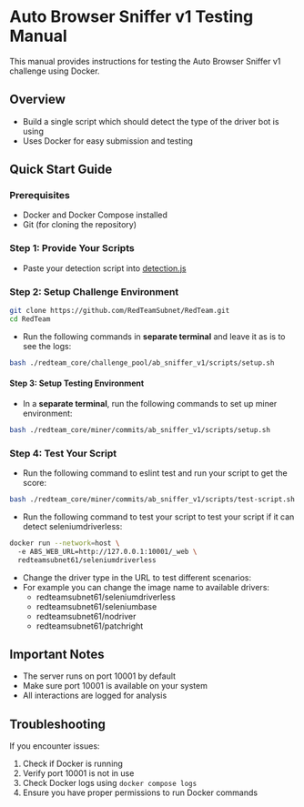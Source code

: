# Auto Browser Sniffer v1 Testing Manual

This manual provides instructions for testing the Auto Browser Sniffer v1 challenge using Docker.

## Overview

- Build a single script which should detect the type of the driver bot is using
- Uses Docker for easy submission and testing

## Quick Start Guide

### Prerequisites

- Docker and Docker Compose installed
- Git (for cloning the repository)

### Step 1: Provide Your Scripts

- Paste your detection script into [detection.js](../src/templates/static/detection/detection.js)

### Step 2: Setup Challenge Environment

```bash
git clone https://github.com/RedTeamSubnet/RedTeam.git
cd RedTeam
```

- Run the following commands in **separate terminal** and leave it as is to see the logs:

```bash
bash ./redteam_core/challenge_pool/ab_sniffer_v1/scripts/setup.sh
```

#### Step 3: Setup Testing Environment

- In a **separate terminal**, run the following commands to set up miner environment:

```bash
bash ./redteam_core/miner/commits/ab_sniffer_v1/scripts/setup.sh
```

### Step 4: Test Your Script

- Run the following command to eslint test and run your script to get the score:

```bash
bash ./redteam_core/miner/commits/ab_sniffer_v1/scripts/test-script.sh
```

- Run the following command to test your script to test your script if it can detect seleniumdriverless:

```bash
docker run --network=host \                                                            
  -e ABS_WEB_URL=http://127.0.0.1:10001/_web \
  redteamsubnet61/seleniumdriverless
```

- Change the driver type in the URL to test different scenarios:
- For example you can change the image name to available drivers:
    - redteamsubnet61/seleniumdriverless
    - redteamsubnet61/seleniumbase
    - redteamsubnet61/nodriver
    - redteamsubnet61/patchright

## Important Notes

- The server runs on port 10001 by default
- Make sure port 10001 is available on your system
- All interactions are logged for analysis

## Troubleshooting

If you encounter issues:

1. Check if Docker is running
2. Verify port 10001 is not in use
3. Check Docker logs using `docker compose logs`
4. Ensure you have proper permissions to run Docker commands

